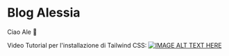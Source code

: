 ﻿# Blog Alessia
Ciao Ale 🌙

Video Tutorial per l'installazione di Tailwind CSS:
[![IMAGE ALT TEXT HERE](https://img.youtube.com/vi/arftp8kFBBg/0.jpg)](https://www.youtube.com/watch?v=arftp8kFBBg)
